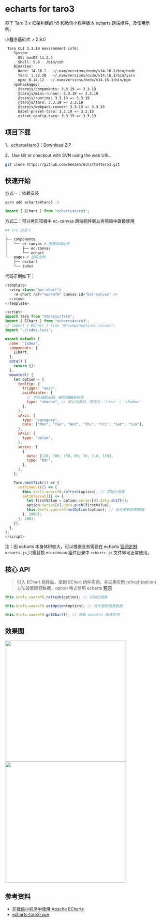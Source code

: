 # echarts for taro3

基于 Taro 3.x 框架构建的 h5 和微信小程序版本 echarts 跨端组件，及使用示例。

小程序基础库 > 2.9.0

```bash
 Taro CLI 3.3.19 environment info:
    System:
      OS: macOS 11.2.3
      Shell: 5.8 - /bin/zsh
    Binaries:
      Node: 14.16.1 - ~/.nvm/versions/node/v14.16.1/bin/node
      Yarn: 1.22.10 - ~/.nvm/versions/node/v14.16.1/bin/yarn
      npm: 6.14.12 - ~/.nvm/versions/node/v14.16.1/bin/npm
    npmPackages:
      @tarojs/components: 3.3.19 => 3.3.19
      @tarojs/mini-runner: 3.3.19 => 3.3.19
      @tarojs/runtime: 3.3.19 => 3.3.19
      @tarojs/taro: 3.3.19 => 3.3.19
      @tarojs/webpack-runner: 3.3.19 => 3.3.19
      babel-preset-taro: 3.3.19 => 3.3.19
      eslint-config-taro: 3.3.19 => 3.3.19
```

## 项目下载

1、[echarts4taro3](https://github.com/beezen/echarts4taro3)：[Download ZIP](https://github.com/beezen/echarts4taro3/archive/refs/heads/master.zip)

2、Use Git or checkout with SVN using the web URL.

```bash
git clone https://github.com/beezen/echarts4taro3.git
```

## 快速开始

方式一：依赖安装

```bash
yarn add echarts4taro3 -S
```

```javascript
import { EChart } from "echarts4taro3";
```

方式二：可以拷贝项目中 ec-canvas 跨端组件到业务项目中直接使用

```bash
## src 目录下
.
├── components
│   └── ec-canvas # 图表跨端组件
│       ├── ec-canvas
│       └── echart
└── pages # 使用示例
    ├── ecchart
    └── index
```

代码示例如下：

```javascript
<template>
  <view class="bar-chart">
    <e-chart ref="vueref0" canvas-id="bar-canvas" />
  </view>
</template>

<script>
import Taro from "@tarojs/taro";
import { EChart } from "echarts4taro3";
// import { EChart } from "@/components/ec-canvas";
import "./index.less";

export default {
  name: "Index",
  components: {
    EChart,
  },
  data() {
    return {};
  },
  mounted() {
    let option = {
      tooltip: {
        trigger: "axis",
        axisPointer: {
          // 坐标轴指示器，坐标轴触发有效
          type: "shadow", // 默认为直线，可选为：'line' | 'shadow'
        },
      },
      xAxis: {
        type: "category",
        data: ["Mon", "Tue", "Wed", "Thu", "Fri", "Sat", "Sun"],
      },
      yAxis: {
        type: "value",
      },
      series: [
        {
          data: [120, 200, 150, 80, 70, 110, 130],
          type: "bar",
        },
      ],
    };

    Taro.nextTick(() => {
      setTimeout(() => {
        this.$refs.vueref0.refresh(option); // 初始化图表
        setInterval(() => {
          let firstValue = option.series[0].data.shift();
          option.series[0].data.push(firstValue);
          this.$refs.vueref0.setOption(option); // 异步更新图表数据
        }, 2000);
      }, 200);
    });
  },
};
</script>
```

注：因 echarts 本身体积较大，可以根据业务需要在 echarts [官网定制](https://echarts.apache.org/zh/builder.html) `echarts.js`,只需替换 ec-canvas 组件目录中 `echarts.js` 文件即可正常使用。

## 核心 API

> 引入 EChart 组件后，拿到 EChart 组件实例，并调用实例 refresh(option)方法设置图标数据，option 格式参照 echarts [官网](https://echarts.apache.org/examples/zh/index.html)

```javascript
this.$refs.vueref0.refresh(option); // 初始化图表

this.$refs.vueref0.setOption(option); // 异步更新图表数据

this.$refs.vueref0.getChart(); // 获取 echarts 图表实例
```

## 效果图

<img src="https://img.dongbizhen.com/static/echarts_0113.jpeg" width="400" />
<img src="https://img.dongbizhen.com/static/echarts_0113_weapp.jpeg" width="400" />

## 参考资料

- [在微信小程序中使用 Apache ECharts](https://github.com/ecomfe/echarts-for-weixin)
- [echarts-taro3-vue](https://taro-ext.jd.com/plugin/view/5f68a040f71392c040202fd7)
